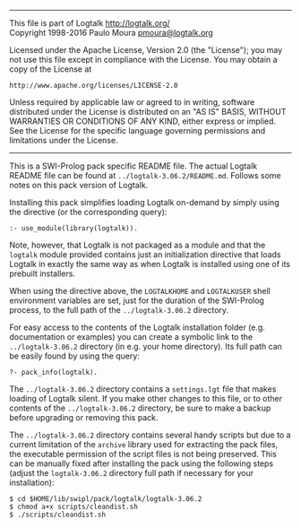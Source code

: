 ________________________________________________________________________

This file is part of Logtalk <http://logtalk.org/>  
Copyright 1998-2016 Paulo Moura <pmoura@logtalk.org>

Licensed under the Apache License, Version 2.0 (the "License");
you may not use this file except in compliance with the License.
You may obtain a copy of the License at

    http://www.apache.org/licenses/LICENSE-2.0

Unless required by applicable law or agreed to in writing, software
distributed under the License is distributed on an "AS IS" BASIS,
WITHOUT WARRANTIES OR CONDITIONS OF ANY KIND, either express or implied.
See the License for the specific language governing permissions and
limitations under the License.
________________________________________________________________________


This is a SWI-Prolog pack specific README file. The actual Logtalk
README file can be found at `../logtalk-3.06.2/README.md`. Follows
some notes on this pack version of Logtalk.

Installing this pack simplifies loading Logtalk on-demand by simply
using the directive (or the corresponding query):

	:- use_module(library(logtalk)).

Note, however, that Logtalk is not packaged as a module and that the
`logtalk` module provided contains just an initialization directive
that loads Logtalk in exactly the same way as when Logtalk is installed
using one of its prebuilt installers.

When using the directive above, the `LOGTALKHOME` and `LOGTALKUSER`
shell environment variables are set, just for the duration of the
SWI-Prolog process, to the full path of the `../logtalk-3.06.2`
directory.

For easy access to the contents of the Logtalk installation folder
(e.g. documentation or examples) you can create a symbolic link to the
`../logtalk-3.06.2` directory (in e.g. your home directory). Its full
path can be easily found by using the query:

	?- pack_info(logtalk).

The `../logtalk-3.06.2` directory contains a `settings.lgt` file that
makes loading of Logtalk silent. If you make other changes to this file,
or to other contents of the `../logtalk-3.06.2` directory, be sure to
make a backup before upgrading or removing this pack.

The `../logtalk-3.06.2` directory contains several handy scripts but due
to a current limitation of the `archive` library used for extracting the
pack files, the executable permission of the script files is not being
preserved. This can be manually fixed after installing the pack using
the following steps (adjust the `logtalk-3.06.2` directory full path if
necessary for your installation):

	$ cd $HOME/lib/swipl/pack/logtalk/logtalk-3.06.2
	$ chmod a+x scripts/cleandist.sh
	$ ./scripts/cleandist.sh
